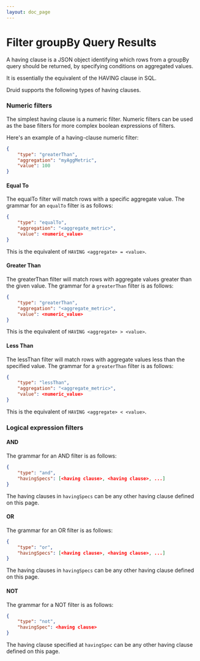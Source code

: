 ```yaml
---
layout: doc_page
---
```

# Filter groupBy Query Results
A having clause is a JSON object identifying which rows from a groupBy query should be returned, by specifying conditions on aggregated values.

It is essentially the equivalent of the HAVING clause in SQL.

Druid supports the following types of having clauses.

### Numeric filters

The simplest having clause is a numeric filter.
Numeric filters can be used as the base filters for more complex boolean expressions of filters.

Here's an example of a having-clause numeric filter:

```json
{
    "type": "greaterThan",
    "aggregation": "myAggMetric",
    "value": 100
}
```

#### Equal To

The equalTo filter will match rows with a specific aggregate value.
The grammar for an `equalTo` filter is as follows:

```json
{
    "type": "equalTo",
    "aggregation": "<aggregate_metric>",
    "value": <numeric_value>
}
```

This is the equivalent of `HAVING <aggregate> = <value>`.

#### Greater Than

The greaterThan filter will match rows with aggregate values greater than the given value.
The grammar for a `greaterThan` filter is as follows:

```json
{
    "type": "greaterThan",
    "aggregation": "<aggregate_metric>",
    "value": <numeric_value>
}
```

This is the equivalent of `HAVING <aggregate> > <value>`.

#### Less Than

The lessThan filter will match rows with aggregate values less than the specified value.
The grammar for a `greaterThan` filter is as follows:

```json
{
    "type": "lessThan",
    "aggregation": "<aggregate_metric>",
    "value": <numeric_value>
}
```

This is the equivalent of `HAVING <aggregate> < <value>`.

### Logical expression filters

#### AND

The grammar for an AND filter is as follows:

```json
{
    "type": "and",
    "havingSpecs": [<having clause>, <having clause>, ...]
}
```

The having clauses in `havingSpecs` can be any other having clause defined on this page.

#### OR

The grammar for an OR filter is as follows:

```json
{
    "type": "or",
    "havingSpecs": [<having clause>, <having clause>, ...]
}
```

The having clauses in `havingSpecs` can be any other having clause defined on this page.

#### NOT

The grammar for a NOT filter is as follows:

```json
{
    "type": "not",
    "havingSpec": <having clause>
}
```

The having clause specified at `havingSpec` can be any other having clause defined on this page.
